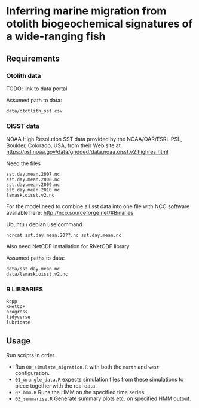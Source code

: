 #   Inferring marine migration from otolith biogeochemical signatures of a wide-ranging fish

## Requirements

### Otolith data

TODO: link to data portal

Assumed path to data:

    data/ototlith_sst.csv

### OISST data

NOAA High Resolution SST data provided by the NOAA/OAR/ESRL PSL, Boulder, Colorado, USA, 
from their Web site at 
https://psl.noaa.gov/data/gridded/data.noaa.oisst.v2.highres.html

Need the files

    sst.day.mean.2007.nc
    sst.day.mean.2008.nc
    sst.day.mean.2009.nc
    sst.day.mean.2010.nc
    lsmask.oisst.v2.nc

For the model need to combine all sst data into one file with NCO software
available here: http://nco.sourceforge.net/#Binaries

Ubuntu / debian use command

    ncrcat sst.day.mean.20??.nc sst.day.mean.nc

Also need NetCDF installation for RNetCDF library

Assumed paths to data:

    data/sst.day.mean.nc
    data/lsmask.oisst.v2.nc

### R LIBRARIES

    Rcpp
    RNetCDF 
    progress
    tidyverse
    lubridate


## Usage

Run scripts in order. 

+ Run `00_simulate_migration.R` with both the `north` and `west` configuration.
+ `01_wrangle_data.R` expects simulation files from these simulations to
piece together with the real data. 
+ `02_hmm.R` Runs the HMM on the specified time series
+ `03_summarise.R` Generate summary plots etc. on specified HMM output.

